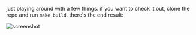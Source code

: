 just playing around with a few things. if you want to check it out, clone the
repo and run `make build`. there's the end result:

![screenshot](http://i.imgur.com/W0RKDeJ.png?1)
